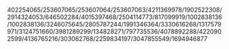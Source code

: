402254065/253607065/253607064/253607063/4211369978/1902522308/2914324053/646502284/4015397468/2504114773/817099919/1002838136/1002838136/3246075645/2805787244/1991346364/3330616268/1317579971/3124751660/3981289299/134828271/797735536/4078892288/4220902599/4136765216/303062768/2259834197/3047855549/1694946877
